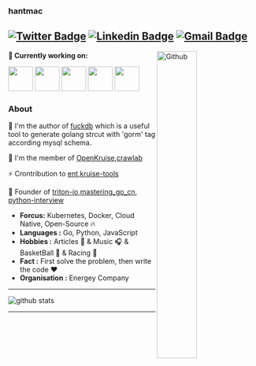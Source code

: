  ### hantmac 
[![Twitter Badge](https://img.shields.io/badge/-hantmac-1ca0f1?style=flat-square&logo=twitter&logoColor=white&link=https://twitter.com/hantmac)](https://twitter.com/hantmac)  [![Linkedin Badge](https://img.shields.io/badge/-cloud-blue?style=flat-square&logo=Linkedin&logoColor=white&link=https://www.linkedin.com/in/%E5%B1%B1%E6%9D%B0-%E9%9F%A9-543003102//)]( https://www.linkedin.com/in/%E5%B1%B1%E6%9D%B0-%E9%9F%A9-543003102/) [![Gmail Badge](https://img.shields.io/badge/-hantmac558@gmail.com-c14438?style=flat-square&logo=Gmail&logoColor=white&link=mailto:hantmac558@gmail.com)](mailto:hantmac558@gmail.com)
---------------------------------------------------------------------------------------------------------------------------------------------------------------------------------

<img width="40%" align="right" alt="Github" src="https://raw.githubusercontent.com/onimur/.github/master/.resources/git-header.svg" />


**🌱 Currently working on:**

<code><a href="https://kubernetes.io/" target="_blank"><img height="50" src="https://www.vectorlogo.zone/logos/kubernetes/kubernetes-ar21.svg"></a></code>
<code><a href="https://www.docker.com/" target="_blank"><img height="50" src="https://www.vectorlogo.zone/logos/docker/docker-ar21.svg"></a></code>
<code><a href="https://go.dev/" target="_blank"><img height="50" src="https://www.vectorlogo.zone/logos/golang/golang-icon.svg"></a></code>
<code><a href="https://www.python.org/" target="_blank"><img height="50" src="https://www.vectorlogo.zone/logos/python/python-ar21.svg"></a></code>
<code><a href="https://microservices.io/" target="_blank"><img height="50" src="https://comunytek.com/wp-content/uploads/2017/03/Microservices.png"></a></code>

### About
🔭 I'm the author of [fuckdb](https://github.com/hantmac/fuckdb) which is a useful tool to generate golang strcut with 'gorm' tag according mysql schema.

👯 I'm the member of [OpenKruise](https://github.com/openkruise),[crawlab](https://github.com/crawlab-team/crawlab)

⚡ Crontribution to [ent](https://github.com/facebookincubator/ent),[kruise-tools](https://github.com/openkruise/kruise-tools)

🌱 Founder of [triton-io](https://github.com/triton-io),[mastering_go_cn](https://github.com/hantmac/Mastering_Go_ZH_CN), [python-interview](https://github.com/hantmac/Python-Interview-Customs-Collection)
 
- **Forcus:** Kubernetes, Docker, Cloud Native, Open-Source :fire:	
-  **Languages :** Go, Python, JavaScript
-  **Hobbies :** Articles :book: & Music :headphones: & BasketBall :basketball: & Racing :car:
-  **Fact :** First solve the problem, then write the code :heart: 
-  **Organisation :** Energey Company

---------------------------------------------------------------------------------------------------------------------------------------------------------------------------------

![github stats](https://github-readme-stats.vercel.app/api?username=Jeremy&show_icons=true)

---------------------------------------------------------------------------------------------------------------------------------------------------------------------------------


